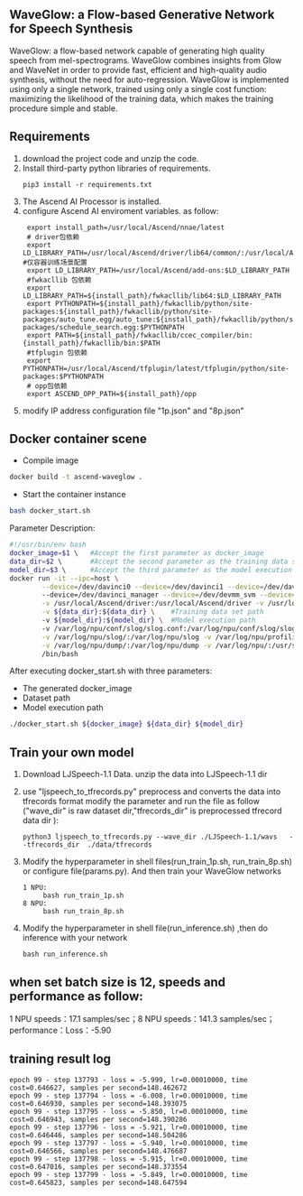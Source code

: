 ## WaveGlow: a Flow-based Generative Network for Speech Synthesis
   WaveGlow: a flow-based network capable of generating high quality speech from mel-spectrograms. WaveGlow combines insights
from Glow and WaveNet in order to provide fast, efficient and high-quality
audio synthesis, without the need for auto-regression. WaveGlow is implemented
using only a single network, trained using only a single cost function:
maximizing the likelihood of the training data, which makes the training
procedure simple and stable.


## Requirements
1. download the project code and unzip the code.
2. Install third-party python libraries of requirements. 
   ```command
   pip3 install -r requirements.txt
   ```
3. The Ascend AI Processor is installed.
4. configure Ascend AI enviroment variables. as follow:
   ```command
    export install_path=/usr/local/Ascend/nnae/latest
    # driver包依赖
    export LD_LIBRARY_PATH=/usr/local/Ascend/driver/lib64/common/:/usr/local/Ascend/driver/lib64/driver:$LD_LIBRARY_PATH #仅容器训练场景配置
    export LD_LIBRARY_PATH=/usr/local/Ascend/add-ons:$LD_LIBRARY_PATH
    #fwkacllib 包依赖
    export LD_LIBRARY_PATH=${install_path}/fwkacllib/lib64:$LD_LIBRARY_PATH
    export PYTHONPATH=${install_path}/fwkacllib/python/site-packages:${install_path}/fwkacllib/python/site-packages/auto_tune.egg/auto_tune:${install_path}/fwkacllib/python/site-packages/schedule_search.egg:$PYTHONPATH
    export PATH=${install_path}/fwkacllib/ccec_compiler/bin:{install_path}/fwkacllib/bin:$PATH
    #tfplugin 包依赖
    export PYTHONPATH=/usr/local/Ascend/tfplugin/latest/tfplugin/python/site-packages:$PYTHONPATH
    # opp包依赖
    export ASCEND_OPP_PATH=${install_path}/opp
   ```
 5. modify IP address configuration file "1p.json" and "8p.json"


## Docker container scene

- Compile image
```bash
docker build -t ascend-waveglow .
```

- Start the container instance
```bash
bash docker_start.sh
```

Parameter Description:

```bash
#!/usr/bin/env bash
docker_image=$1 \   #Accept the first parameter as docker_image
data_dir=$2 \       #Accept the second parameter as the training data set path
model_dir=$3 \      #Accept the third parameter as the model execution path
docker run -it --ipc=host \
        --device=/dev/davinci0 --device=/dev/davinci1 --device=/dev/davinci2 --device=/dev/davinci3 --device=/dev/davinci4 --device=/dev/davinci5 --device=/dev/davinci6 --device=/dev/davinci7 \  #The number of cards used by docker, currently using 0~7 cards
        --device=/dev/davinci_manager --device=/dev/devmm_svm --device=/dev/hisi_hdc \
        -v /usr/local/Ascend/driver:/usr/local/Ascend/driver -v /usr/local/Ascend/add-ons/:/usr/local/Ascend/add-ons/ \
        -v ${data_dir}:${data_dir} \    #Training data set path
        -v ${model_dir}:${model_dir} \  #Model execution path
        -v /var/log/npu/conf/slog/slog.conf:/var/log/npu/conf/slog/slog.conf \
        -v /var/log/npu/slog/:/var/log/npu/slog -v /var/log/npu/profiling/:/var/log/npu/profiling \
        -v /var/log/npu/dump/:/var/log/npu/dump -v /var/log/npu/:/usr/slog ${docker_image} \     #docker_image is the image name
        /bin/bash
```

After executing docker_start.sh with three parameters:
  - The generated docker_image
  - Dataset path
  - Model execution path
```bash
./docker_start.sh ${docker_image} ${data_dir} ${model_dir}
```


## Train your own model
1. Download LJSpeech-1.1 Data. unzip the data into LJSpeech-1.1 dir
2. use "ljspeech_to_tfrecords.py" preprocess and converts the data into tfrecords format
   modify the parameter and run the file as follow ("wave_dir" is raw dataset dir,"tfrecords_dir" is preprocessed tfrecord data dir ):
   
   ```command
   python3 ljspeech_to_tfrecords.py --wave_dir ./LJSpeech-1.1/wavs   --tfrecords_dir  ./data/tfrecords 
   ```
3. Modify the hyperparameter in shell files(run_train_1p.sh, run_train_8p.sh) or configure file(params.py). And then train your WaveGlow networks

   ```command
   1 NPU:
        bash run_train_1p.sh
   8 NPU:
        bash run_train_8p.sh  
   ```
   
4. Modify the hyperparameter in shell file(run_inference.sh) ,then do inference with your network

   ```command
   bash run_inference.sh
   ```

## when set batch size is 12, speeds and performance as follow:
   1 NPU speeds：17.1 samples/sec；8 NPU speeds：141.3 samples/sec；performance：Loss：-5.90
## training result log
   ```commond  
   epoch 99 - step 137793 - loss = -5.999, lr=0.00010000, time cost=0.646627, samples per second=148.462672
   epoch 99 - step 137794 - loss = -6.008, lr=0.00010000, time cost=0.646930, samples per second=148.393075
   epoch 99 - step 137795 - loss = -5.850, lr=0.00010000, time cost=0.646943, samples per second=148.390286 
   epoch 99 - step 137796 - loss = -5.921, lr=0.00010000, time cost=0.646446, samples per second=148.504286 
   epoch 99 - step 137797 - loss = -5.940, lr=0.00010000, time cost=0.646566, samples per second=148.476687
   epoch 99 - step 137798 - loss = -5.915, lr=0.00010000, time cost=0.647016, samples per second=148.373554
   epoch 99 - step 137799 - loss = -5.849, lr=0.00010000, time cost=0.645823, samples per second=148.647594
   ```